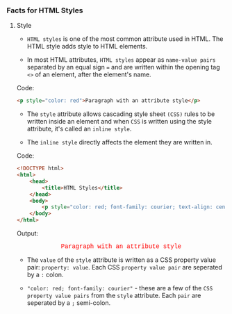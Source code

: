 ### Facts for HTML Styles

1. Style 

    - `HTML styles` is one of the most common attribute used in HTML. The HTML style adds style to HTML elements.

    - In most HTML attributes, `HTML styles` appear as `name-value pairs` separated by an equal sign `=` and are written within the opening tag `<>` of an element, after the element's name.

    Code:
    ```html
    <p style="color: red">Paragraph with an attribute style</p>

    ```

     - The `style` attribute allows cascading style sheet `(CSS)` rules to be written inside an element and when `CSS` is written using the style attribute, it's called an `inline style`. 

    - The `inline style` directly affects the element they are written in. 

    Code:
    ```html
    <!DOCTYPE html>
    <html>
        <head>
            <title>HTML Styles</title>
        </head>
        <body>
            <p style="color: red; font-family: courier; text-align: center; text-size: 20px">Paragraph with an attribute style</p> 
        </body>
    </html>

    ```
    Output:

     <!DOCTYPE html>
    <html>
        <head>
            <title>HTML Styles</title>
        </head>
        <body>
            <p style="color: red; font-family: courier; text-align: center; text-size: 20px">Paragraph with an attribute style</p> 
        </body>
    </html>


    - The `value` of the `style` attribute is written as a CSS property value pair: `property: value`. Each CSS `property value pair` are seperated by a `:` colon. 

    - `"color: red; font-family: courier"` -  these are a few of the `CSS property value pairs` from the `style` attribute. Each `pair` are seperated by a `;` semi-colon. 



     

   